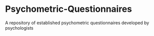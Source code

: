 # Psychometric-Questionnaires
A repository of established psychometric questionnaires developed by psychologists

